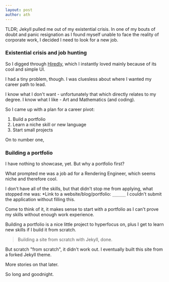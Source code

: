 ```yaml
---
layout: post
author: ath
---
```


TLDR; Jekyll pulled me out of my existential crisis. In one of my bouts of doubt and panic resignation as I found myself unable to face the reality of corporate work, I decided I need to look for a new job.

### Existential crisis and job hunting

So I digged through [Hiredly](https://my.hiredly.com/), which I instantly loved mainly because of its cool and simple UI.

I had a tiny problem, though. I was cluesless about where I wanted my career path to lead. 

I know what I don't want - unfortunately that which directly relates to my degree. I know what I like - Art and Mathematics (and coding). 

So I came up with a plan for a career pivot:
1. Build a portfolio
2. Learn a niche skill or new language
3. Start small projects

On to number one,

### Building a portfolio

I have nothing to showcase, yet. But why a portfolio first? 

What prompted me was a job ad for a Rendering Engineer, which seems niche and therefore cool. 

I don't have all of the skills, but that didn't stop me from applying, what stopped me was: *Link to a website/blog/portfolio: `______` I couldn't submit the application without filling this.

Come to think of it, it makes sense to start with a portfolio as I can't prove my skills without enough work experience. 

Building a portfolio is a nice little project to hyperfocus on, plus I get to learn new skills if I build it from scratch.

> Building a site from scratch with Jekyll, done. 

But scratch "from scratch", it didn't work out. I eventually built this site from a forked Jekyll theme. 

More stories on that later.

So long and goodnight.